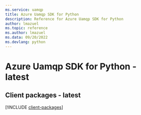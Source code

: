 ```yaml
---
ms.service: uamqp
title: Azure Uamqp SDK for Python
description: Reference for Azure Uamqp SDK for Python
author: lmazuel
ms.topic: reference
ms.author: lmazuel
ms.data: 09/20/2022
ms.devlang: python
---
```

# Azure Uamqp SDK for Python - latest

## Client packages - latest
[!INCLUDE [client-packages](uamqp-client-index.md)]